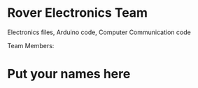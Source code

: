 # Rover Electronics Team 
Electronics files, Arduino code, Computer Communication code


Team Members:

# Put your names here
